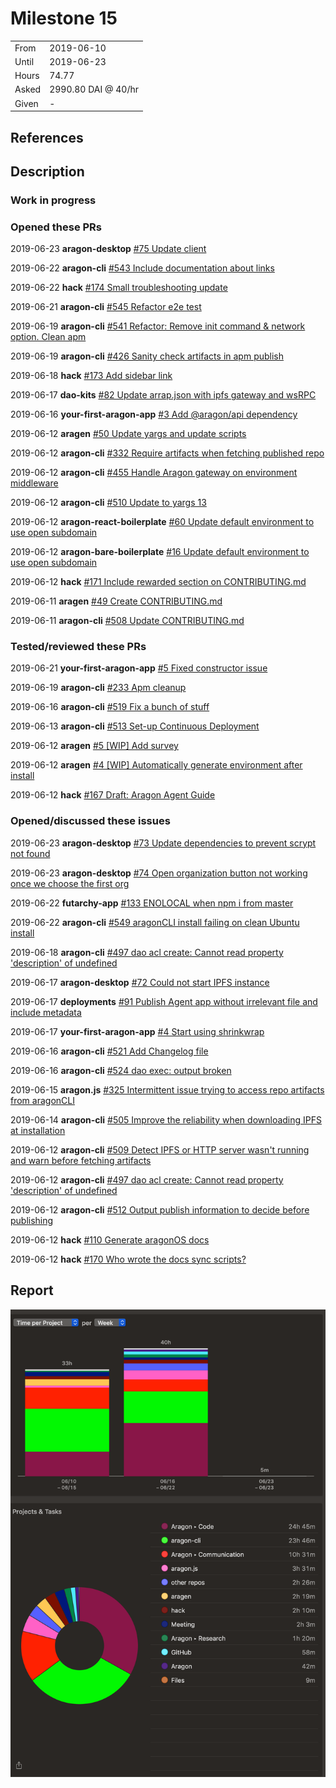# Milestone 15

|       |                     |
| ----- | ------------------- |
| From  | 2019-06-10          |
| Until | 2019-06-23          |
| Hours | 74.77               |
| Asked | 2990.80 DAI @ 40/hr |
| Given | -                   |

## References

## Description

### Work in progress

### Opened these PRs

2019-06-23 **aragon-desktop** [#75 Update client](https://github.com/aragon/aragon-desktop/pull/75)

2019-06-22 **aragon-cli** [#543 Include documentation about links](https://github.com/aragon/aragon-cli/pull/543)

2019-06-22 **hack** [#174 Small troubleshooting update](https://github.com/aragon/hack/pull/174)

2019-06-21 **aragon-cli** [#545 Refactor e2e test](https://github.com/aragon/aragon-cli/pull/545)

2019-06-19 **aragon-cli** [#541 Refactor: Remove init command & network option. Clean apm](https://github.com/aragon/aragon-cli/pull/541)

2019-06-19 **aragon-cli** [#426 Sanity check artifacts in apm publish](https://github.com/aragon/aragon-cli/pull/426)

2019-06-18 **hack** [#173 Add sidebar link](https://github.com/aragon/hack/pull/173)

2019-06-17 **dao-kits** [#82 Update arrap.json with ipfs gateway and wsRPC](https://github.com/aragon/dao-kits/pull/82)

2019-06-16 **your-first-aragon-app** [#3 Add @aragon/api dependency](https://github.com/aragon/your-first-aragon-app/pull/3)

2019-06-12 **aragen** [#50 Update yargs and update scripts](https://github.com/aragon/aragen/pull/50)

2019-06-12 **aragon-cli** [#332 Require artifacts when fetching published repo](https://github.com/aragon/aragon-cli/pull/332)

2019-06-12 **aragon-cli** [#455 Handle Aragon gateway on environment middleware](https://github.com/aragon/aragon-cli/pull/455)

2019-06-12 **aragon-cli** [#510 Update to yargs 13](https://github.com/aragon/aragon-cli/pull/510)

2019-06-12 **aragon-react-boilerplate** [#60 Update default environment to use open subdomain](https://github.com/aragon/aragon-react-boilerplate/pull/60)

2019-06-12 **aragon-bare-boilerplate** [#16 Update default environment to use open subdomain](https://github.com/aragon/aragon-bare-boilerplate/pull/16)

2019-06-12 **hack** [#171 Include rewarded section on CONTRIBUTING.md](https://github.com/aragon/hack/pull/171)

2019-06-11 **aragen** [#49 Create CONTRIBUTING.md](https://github.com/aragon/aragen/pull/49)

2019-06-11 **aragon-cli** [#508 Update CONTRIBUTING.md](https://github.com/aragon/aragon-cli/pull/508)

### Tested/reviewed these PRs

2019-06-21 **your-first-aragon-app** [#5 Fixed constructor issue](https://github.com/aragon/your-first-aragon-app/pull/5)

2019-06-19 **aragon-cli** [#233 Apm cleanup](https://github.com/aragon/aragon-cli/pull/233)

2019-06-16 **aragon-cli** [#519 Fix a bunch of stuff](https://github.com/aragon/aragon-cli/pull/519)

2019-06-13 **aragon-cli** [#513 Set-up Continuous Deployment](https://github.com/aragon/aragon-cli/pull/513)

2019-06-12 **aragen** [#5 [WIP] Add survey](https://github.com/aragon/aragen/pull/5)

2019-06-12 **aragen** [#4 [WIP] Automatically generate environment after install](https://github.com/aragon/aragen/pull/4)

2019-06-12 **hack** [#167 Draft: Aragon Agent Guide](https://github.com/aragon/hack/pull/167)

### Opened/discussed these issues

2019-06-23 **aragon-desktop** [#73 Update dependencies to prevent scrypt not found](https://github.com/aragon/aragon-desktop/issues/73)

2019-06-23 **aragon-desktop** [#74 Open organization button not working once we choose the first org](https://github.com/aragon/aragon-desktop/issues/74)

2019-06-22 **futarchy-app** [#133 ENOLOCAL when npm i from master](https://github.com/levelkdev/futarchy-app/issues/133)

2019-06-22 **aragon-cli** [#549 aragonCLI install failing on clean Ubuntu install](https://github.com/aragon/aragon-cli/issues/549)

2019-06-18 **aragon-cli** [#497 dao acl create: Cannot read property 'description' of undefined](https://github.com/aragon/aragon-cli/issues/497)

2019-06-17 **aragon-desktop** [#72 Could not start IPFS instance](https://github.com/aragon/aragon-desktop/issues/72)

2019-06-17 **deployments** [#91 Publish Agent app without irrelevant file and include metadata](https://github.com/aragon/deployments/issues/91)

2019-06-17 **your-first-aragon-app** [#4 Start using shrinkwrap](https://github.com/aragon/your-first-aragon-app/issues/4)

2019-06-16 **aragon-cli** [#521 Add Changelog file](https://github.com/aragon/aragon-cli/issues/521)

2019-06-16 **aragon-cli** [#524 dao exec: output broken](https://github.com/aragon/aragon-cli/issues/524)

2019-06-15 **aragon.js** [#325 Intermittent issue trying to access repo artifacts from aragonCLI](https://github.com/aragon/aragon.js/issues/325)

2019-06-14 **aragon-cli** [#505 Improve the reliability when downloading IPFS at installation](https://github.com/aragon/aragon-cli/issues/505)

2019-06-12 **aragon-cli** [#509 Detect IPFS or HTTP server wasn't running and warn before fetching artifacts](https://github.com/aragon/aragon-cli/issues/509)

2019-06-12 **aragon-cli** [#497 dao acl create: Cannot read property 'description' of undefined](https://github.com/aragon/aragon-cli/issues/497)

2019-06-12 **aragon-cli** [#512 Output publish information to decide before publishing](https://github.com/aragon/aragon-cli/issues/512)

2019-06-12 **hack** [#110 Generate aragonOS docs](https://github.com/aragon/hack/issues/110)

2019-06-12 **hack** [#170 Who wrote the docs sync scripts?](https://github.com/aragon/hack/issues/170)

## Report

![Time-tracking report](assets/milestone15-timing-report.png)

